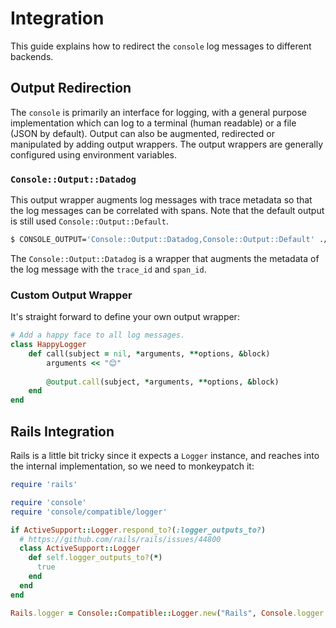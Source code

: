 # Integration

This guide explains how to redirect the `console` log messages to different backends.

## Output Redirection

The `console` is primarily an interface for logging, with a general purpose implementation which can log to a terminal (human readable) or a file (JSON by default). Output can also be augmented, redirected or manipulated by adding output wrappers. The output wrappers are generally configured using environment variables.

### `Console::Output::Datadog`

This output wrapper augments log messages with trace metadata so that the log messages can be correlated with spans. Note that the default output is still used `Console::Output::Default`.

~~~ bash
$ CONSOLE_OUTPUT='Console::Output::Datadog,Console::Output::Default' ./app.rb
~~~

The `Console::Output::Datadog` is a wrapper that augments the metadata of the log message with the `trace_id` and `span_id`.

### Custom Output Wrapper

It's straight forward to define your own output wrapper:

~~~ ruby
# Add a happy face to all log messages.
class HappyLogger
	def call(subject = nil, *arguments, **options, &block)
		arguments << "😊"
		
		@output.call(subject, *arguments, **options, &block)
	end
end
~~~

## Rails Integration

Rails is a little bit tricky since it expects a `Logger` instance, and reaches into the internal implementation, so we need to monkeypatch it:

~~~ ruby
require 'rails'

require 'console'
require 'console/compatible/logger'

if ActiveSupport::Logger.respond_to?(:logger_outputs_to?)
  # https://github.com/rails/rails/issues/44800
  class ActiveSupport::Logger
    def self.logger_outputs_to?(*)
      true
    end
  end
end

Rails.logger = Console::Compatible::Logger.new("Rails", Console.logger.output)
~~~
